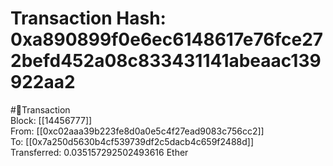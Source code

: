 
Transaction Hash: 0xa890899f0e6ec6148617e76fce272befd452a08c833431141abeaac139922aa2
====================================================================================
  
#💸Transaction  
Block: [[14456777]]  
From: [[0xc02aaa39b223fe8d0a0e5c4f27ead9083c756cc2]]  
To: [[0x7a250d5630b4cf539739df2c5dacb4c659f2488d]]  
Transferred: 0.035157292502493616 Ether